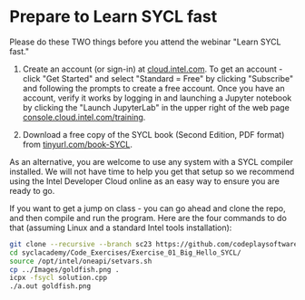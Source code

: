 # Prepare to Learn SYCL fast

Please do these TWO things before you attend the webinar "Learn SYCL fast."

1. Create an account (or sign-in) at [cloud.intel.com](https://cloud.intel.com). To get an account - click "Get Started" and select "Standard = Free" by clicking "Subscribe" and following the prompts to create a free account. Once you have an account, verify it works by logging in and launching a Jupyter notebook by clicking the "Launch JupyterLab" in the upper right of the web page [console.cloud.intel.com/training](https://console.cloud.intel.com/training).

2. Download a free copy of the SYCL book (Second Edition, PDF format) from [tinyurl.com/book-SYCL](https://tinyurl.com/book-SYCL).


As an alternative, you are welcome to use any system with a SYCL compiler installed.  We will not have time to help you get that setup so we recommend using the Intel Developer Cloud online as an easy way to ensure you are ready to go.

If you want to get a jump on class - you can go ahead and clone the repo, and then compile and run the program.  Here are the four commands to do that (assuming Linux and a standard Intel tools installation):

```bash
git clone --recursive --branch sc23 https://github.com/codeplaysoftware/syclacademy.git
cd syclacademy/Code_Exercises/Exercise_01_Big_Hello_SYCL/
source /opt/intel/oneapi/setvars.sh
cp ../Images/goldfish.png .
icpx -fsycl solution.cpp
./a.out goldfish.png
```
